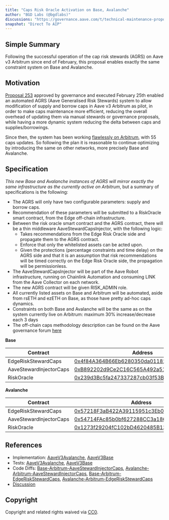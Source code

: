 ```yaml
---
title: "Caps Risk Oracle Activation on Base, Avalanche"
author: "BGD Labs (@bgdlabs)"
discussions: "https://governance.aave.com/t/technical-maintenance-proposals/15274/78"
snapshot: "Direct To AIP"
---
```


## Simple Summary

Following the successful operation of the cap risk stewards (AGRS) on Aave v3 Arbitrum since end of February, this proposal enables exactly the same constraint system on Base and Avalanche.

## Motivation

[Proposal 253](https://vote.onaave.com/proposal/?proposalId=253) approved by governance and executed February 25th enabled an automated AGRS (Aave Generalised Risk Stewards) system to allow modification of supply and borrow caps in Aave v3 Arbitrum as pilot, in order to make caps maintenance more efficient, reducing the overall overhead of updating them via manual stewards or governance proposals, while having a more dynamic system reducing the delta between caps and supplies/borrowings.

Since then, the system has been working [flawlessly on Arbitrum](https://governance.aave.com/t/chaos-labs-monthly-community-update/11174/26?u=chaoslabs#p-55100-supply-and-borrow-caps-7), with 55 caps updates. So following the plan it is reasonable to continue optimizing by introducing the same on other networks, more precisely Base and Avalanche.

## Specification

_This new Base and Avalanche instances of AGRS will mirror exactly the same infrastructure as the currently active on Arbitrum_, but a summary of specifications is the following:

- The AGRS will only have two configurable parameters: supply and borrow caps.
- Recommendation of these parameters will be submitted to a RiskOracle smart contract, from the Edge off-chain infrastructure.
- Between the risk oracle smart contract and the AGRS contract, there will be a thin middleware AaveStewardCapsInjector, with the following logic:
  - Takes recommendations from the Edge Risk Oracle side and propagate them to the AGRS contract.
  - Enforce that only the whitelisted assets can be acted upon.
  - Given the protections (percentage constraints and time delay) on the AGRS side and that it is an assumption that risk recommendations will be timed correctly on the Edge Risk Oracle side, the propagation will be permissionless.
- The AaveStewardCapsInjector will be part of the Aave Robot infrastructure, running on Chainlink Automation and consuming LINK from the Aave Collector on each network.
- The new AGRS contract will be given RISK_ADMIN role.
- All currently listed assets on Base and Arbitrum will be automated, aside from rsETH and ezETH on Base, as those have pretty ad-hoc caps dynamics.
- Constraints on both Base and Avalanche will be the same as on the system currently live on Arbitrum: maximum 30% increase/decrease each 3 days
- The off-chain caps methodology description can be found on the Aave governance forum [here](https://governance.aave.com/t/arfc-supply-and-borrow-cap-risk-oracle-activation/20834)

**Base**

| Contract                | Address                                                                                                                    |
| ----------------------- | -------------------------------------------------------------------------------------------------------------------------- |
| EdgeRiskStewardCaps     | [0x4f84A364B66Eb6280350da011829a6BD02B4712f](https://basescan.org/address/0x4f84A364B66Eb6280350da011829a6BD02B4712f#code) |
| AaveStewardInjectorCaps | [0xB892202d9Ce2C16C565A492a5168689b215Eb269](https://basescan.org/address/0xB892202d9Ce2C16C565A492a5168689b215Eb269#code) |
| RiskOracle              | [0x239d3Bc5fa247337287cb03f53B8bc63DBBc332D](https://basescan.org/address/0x239d3Bc5fa247337287cb03f53B8bc63DBBc332D#code) |

**Avalanche**

| Contract                | Address                                                                                                                                   |
| ----------------------- | ----------------------------------------------------------------------------------------------------------------------------------------- |
| EdgeRiskStewardCaps     | [0x57218F3aB422A39115951c3Eb06881a7A719DfdD](https://snowtrace.io/address/0x57218F3aB422A39115951c3Eb06881a7A719DfdD#code)                |
| AaveStewardInjectorCaps | [0x54714FAc85b0bf627288CC3a186dE81A42f1D635](https://snowtrace.io/address/0x54714FAc85b0bf627288CC3a186dE81A42f1D635#code)                |
| RiskOracle              | [0x1273f29204fC102bD4620485B13cFE27a794fF32](https://snowtrace.io/address/0x1273f29204fC102bD4620485B13cFE27a794fF32/contract/43114/code) |

## References

- Implementation: [AaveV3Avalanche](https://github.com/bgd-labs/aave-proposals-v3/blob/main/src/20250408_Multi_CapsRiskOracleActivationOnBaseAvalanche/AaveV3Avalanche_CapsRiskOracleActivationOnBaseAvalanche_20250408.sol), [AaveV3Base](https://github.com/bgd-labs/aave-proposals-v3/blob/main/src/20250408_Multi_CapsRiskOracleActivationOnBaseAvalanche/AaveV3Base_CapsRiskOracleActivationOnBaseAvalanche_20250408.sol)
- Tests: [AaveV3Avalanche](https://github.com/bgd-labs/aave-proposals-v3/blob/main/src/20250408_Multi_CapsRiskOracleActivationOnBaseAvalanche/AaveV3Avalanche_CapsRiskOracleActivationOnBaseAvalanche_20250408.t.sol), [AaveV3Base](https://github.com/bgd-labs/aave-proposals-v3/blob/main/src/20250408_Multi_CapsRiskOracleActivationOnBaseAvalanche/AaveV3Base_CapsRiskOracleActivationOnBaseAvalanche_20250408.t.sol)
- Code Diffs: [Base-Arbitrum-AaveStewardInjectorCaps](https://contract-diff.swiss-knife.xyz/?contractOld=0x4f84A364B66Eb6280350da011829a6BD02B4712f&contractNew=0x35d53dEB2F6f40Ea7af32B6F8BEd88eA966DF1D9&chainIdOld=8453&chainIdNew=42161), [Avalanche-Arbitrum-AaveStewardInjectorCaps](https://contract-diff.swiss-knife.xyz/?contractOld=0x54714FAc85b0bf627288CC3a186dE81A42f1D635&contractNew=0x35d53dEB2F6f40Ea7af32B6F8BEd88eA966DF1D9&chainIdOld=43114&chainIdNew=42161), [Base-Arbitrum-EdgeRiskStewardCaps](https://contract-diff.swiss-knife.xyz/?contractOld=0xB892202d9Ce2C16C565A492a5168689b215Eb269&contractNew=0x085E34722e04567Df9E6d2c32e82fd74f3342e79&chainIdOld=8453&chainIdNew=42161), [Avalanche-Arbitrum-EdgeRiskStewardCaps](https://contract-diff.swiss-knife.xyz/?contractOld=0x57218F3aB422A39115951c3Eb06881a7A719DfdD&contractNew=0x085E34722e04567Df9E6d2c32e82fd74f3342e79&chainIdOld=43114&chainIdNew=42161)
- [Discussion](https://governance.aave.com/t/technical-maintenance-proposals/15274/78)

## Copyright

Copyright and related rights waived via [CC0](https://creativecommons.org/publicdomain/zero/1.0/).
